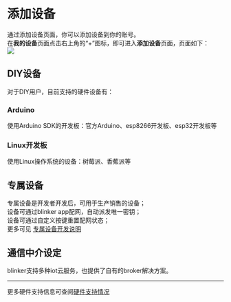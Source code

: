 # 添加设备  
通过添加设备页面，你可以添加设备到你的账号。  
在**我的设备**页面点击右上角的“+”图标，即可进入**添加设备**页面，页面如下：  
![](assets/005/01-1.jpg)

## DIY设备
对于DIY用户，目前支持的硬件设备有：  
### Arduino  
使用Arduino SDK的开发板：官方Arduino、esp8266开发板、esp32开发板等  

### Linux开发板  
使用Linux操作系统的设备：树莓派、香蕉派等  

## 专属设备  
专属设备是开发者开发后，可用于生产销售的设备；  
设备可通过blinker app配网，自动派发唯一密钥；  
设备可通过自定义按键重置配网状态；  
更多可见 [专属设备开发说明](?file=009-专属设备开发/00-开发说明 "专属设备开发说明")  

## 通信中介设定  
blinker支持多种iot云服务，也提供了自有的broker解决方案。  

***
更多硬件支持信息可查阅[硬件支持情况](?file=003-硬件开发/01-支持的设备 "支持的设备")  